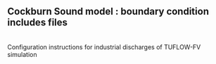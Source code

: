 ## Cockburn Sound model : boundary condition includes files

<br>
Configuration instructions for industrial discharges of TUFLOW-FV simulation
